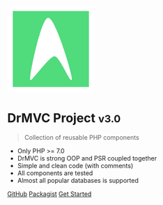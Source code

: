 ![Image of Yaktocat](/img/logo_green_200.png)

# DrMVC Project <small>v3.0</small>

> Collection of reusable PHP components

* Only PHP >= 7.0
* DrMVC is strong OOP and PSR coupled together
* Simple and clean code (with comments)
* All components are tested
* Almost all popular databases is supported

[GitHub](https://github.com/drmvc/)
[Packagist](https://packagist.org/packages/drmvc/)
[Get Started](#drmvc-project)
